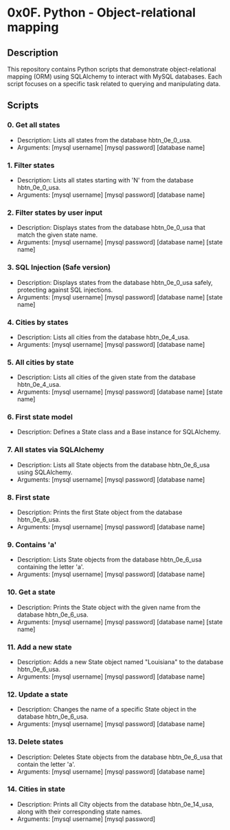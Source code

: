 # 0x0F. Python - Object-relational mapping

## Description

This repository contains Python scripts that demonstrate object-relational mapping (ORM) using SQLAlchemy to interact with MySQL databases. Each script focuses on a specific task related to querying and manipulating data.

## Scripts

### 0. Get all states

- Description: Lists all states from the database hbtn_0e_0_usa.
- Arguments: [mysql username] [mysql password] [database name]

### 1. Filter states

- Description: Lists all states starting with 'N' from the database hbtn_0e_0_usa.
- Arguments: [mysql username] [mysql password] [database name]

### 2. Filter states by user input

- Description: Displays states from the database hbtn_0e_0_usa that match the given state name.
- Arguments: [mysql username] [mysql password] [database name] [state name]

### 3. SQL Injection (Safe version)

- Description: Displays states from the database hbtn_0e_0_usa safely, protecting against SQL injections.
- Arguments: [mysql username] [mysql password] [database name] [state name]

### 4. Cities by states

- Description: Lists all cities from the database hbtn_0e_4_usa.
- Arguments: [mysql username] [mysql password] [database name]

### 5. All cities by state

- Description: Lists all cities of the given state from the database hbtn_0e_4_usa.
- Arguments: [mysql username] [mysql password] [database name] [state name]

### 6. First state model

- Description: Defines a State class and a Base instance for SQLAlchemy.

### 7. All states via SQLAlchemy

- Description: Lists all State objects from the database hbtn_0e_6_usa using SQLAlchemy.
- Arguments: [mysql username] [mysql password] [database name]

### 8. First state

- Description: Prints the first State object from the database hbtn_0e_6_usa.
- Arguments: [mysql username] [mysql password] [database name]

### 9. Contains 'a'

- Description: Lists State objects from the database hbtn_0e_6_usa containing the letter 'a'.
- Arguments: [mysql username] [mysql password] [database name]

### 10. Get a state

- Description: Prints the State object with the given name from the database hbtn_0e_6_usa.
- Arguments: [mysql username] [mysql password] [database name] [state name]

### 11. Add a new state

- Description: Adds a new State object named "Louisiana" to the database hbtn_0e_6_usa.
- Arguments: [mysql username] [mysql password] [database name]

### 12. Update a state

- Description: Changes the name of a specific State object in the database hbtn_0e_6_usa.
- Arguments: [mysql username] [mysql password] [database name]

### 13. Delete states

- Description: Deletes State objects from the database hbtn_0e_6_usa that contain the letter 'a'.
- Arguments: [mysql username] [mysql password] [database name]

### 14. Cities in state

- Description: Prints all City objects from the database hbtn_0e_14_usa, along with their corresponding state names.
- Arguments: [mysql username] [mysql password]
